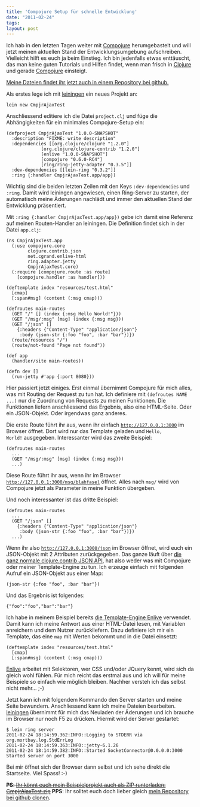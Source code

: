 ```yaml
---
title: 'Compojure Setup für schnelle Entwicklung'
date: "2011-02-24"
tags: 
layout: post
---
```

Ich hab in den letzten Tagen weiter mit <a href="http://compojure.org/">Compojure</a> herumgebastelt und will jetzt meinen aktuellen Stand der Entwicklungsumgebung aufschreiben. Vielleicht hilft es euch ja beim Einstieg. Ich bin jedenfalls etwas enttäuscht, das man keine guten Tutorials und Hilfen findet, wenn man frisch in <a href="http://clojure.org/">Clojure</a> und gerade <a href="http://compojure.org/">Compojure</a> einsteigt.

<a href="https://github.com/MoriTanosuke/CmpjrAjaxTest">Meine Dateien findet ihr jetzt auch in einem Repository bei github.</a>

Als erstes lege ich mit <a href="https://github.com/technomancy/leiningen">leiningen</a> ein neues Projekt an:

    lein new CmpjrAjaxTest

Anschliessend editiere ich die Datei <code>project.clj</code> und füge die Abhängigkeiten für ein minimales Compojure-Setup ein:

    (defproject CmpjrAjaxTest "1.0.0-SNAPSHOT"
      :description "FIXME: write description"
      :dependencies [[org.clojure/clojure "1.2.0"]
                 [org.clojure/clojure-contrib "1.2.0"]
                 [enlive "1.0.0-SNAPSHOT"]
                 [compojure "0.6.0-RC4"]
                 [ring/ring-jetty-adapter "0.3.5"]]
      :dev-dependencies [[lein-ring "0.3.2"]]
      :ring {:handler CmpjrAjaxTest.app/app})

Wichtig sind die beiden letzten Zeilen mit den Keys <code>:dev-dependencies</code> und <code>:ring</code>. Damit wird leiningen angewiesen, einen Ring-Server zu starten, der automatisch meine Äderungen nachlädt und immer den aktuellen Stand der Entwicklung präsentiert.

Mit <code>:ring {:handler CmpjrAjaxTest.app/app})</code> gebe ich damit eine Referenz auf meinen Routen-Handler an leiningen. Die Definition findet sich in der Datei <code>app.clj</code>:

    (ns CmpjrAjaxTest.app
      (:use compojure.core
            clojure.contrib.json
            net.cgrand.enlive-html
            ring.adapter.jetty
            CmpjrAjaxTest.core)
      (:require [compojure.route :as route]
        [compojure.handler :as handler]))
    
    (deftemplate index "resources/test.html"
      [cmap]
      [:span#msg] (content (:msg cmap)))
    
    (defroutes main-routes
      (GET "/" [] (index {:msg Hello World!"}))
      (GET "/msg/:msg" [msg] (index {:msg msg}))
      (GET "/json" []
        {:headers {"Content-Type" "application/json"}
         :body (json-str {:foo "foo", :bar "bar"})})
      (route/resources "/")
      (route/not-found "Page not found"))
    
    (def app
      (handler/site main-routes))
    
    (defn dev []
      (run-jetty #'app {:port 8080}))

Hier passiert jetzt einiges. Erst einmal übernimmt Compojure für mich alles, was mit Routing der Request zu tun hat. Ich definiere mit <code>(defroutes NAME ...)</code> nur die Zuordnung von Requests zu meinen Funktionen. Die Funktionen liefern anschliessend das Ergebnis, also eine HTML-Seite. Oder ein JSON-Objekt. Oder irgendwas ganz anderes.

Die erste Route führt ihr aus, wenn ihr einfach <code>http://127.0.0.1:3000</code> im Browser öffnet. Dort wird nur das Template geladen und <code>Hello, World!</code> ausgegeben. Interessanter wird das zweite Beispiel:

    (defroutes main-routes
      ...
      (GET "/msg/:msg" [msg] (index {:msg msg}))
      ...)

Diese Route führt ihr aus, wenn ihr im Browser <code>http://127.0.0.1:3000/msg/blahfasel</code> öffnet. Alles nach <code>msg/</code> wird von Compojure jetzt als Parameter in meine Funktion übergeben.

Und noch interessanter ist das dritte Beispiel:

    (defroutes main-routes
      ...
      (GET "/json" []
        {:headers {"Content-Type" "application/json"}
         :body (json-str {:foo "foo", :bar "bar"})})
      ...)

Wenn ihr also <code>http://127.0.0.1:3000/json</code> im Browser öffnet, wird euch ein JSON-Objekt mit 2 Attributen zurückgegeben. Das ganze läuft über <a href="http://richhickey.github.com/clojure-contrib/json-api.html">die ganz normale clojure.contrib JSON API</a>, hat also weder was mit Compojure oder meiner Template-Engine zu tun. Ich erzeuge einfach mit folgenden Aufruf ein JSON-Objekt aus einer Map:

    (json-str {:foo "foo", :bar "bar"})

Und das Ergebnis ist folgendes:

    {"foo":"foo","bar":"bar"}

Ich habe in meinem Beispiel bereits <a href="https://github.com/cgrand/enlive#readme">die Template-Engine Enlive</a> verwendet. Damit kann ich meine Antwort aus einer HTML-Datei lesen, mit Variablen anreichern und dem Nutzer zurückliefern. Dazu definiere ich mir ein Template, das eine <code>map</code> mit Werten bekommt und in die Datei einsetzt:

    (deftemplate index "resources/test.html"
      [cmap]
      [:span#msg] (content (:msg cmap)))

<a href="https://github.com/cgrand/enlive#readme">Enlive</a> arbeitet mit Selektoren, wer CSS und/oder JQuery kennt, wird sich da gleich wohl fühlen. Für mich reicht das erstmal aus und ich will für meine Beispiele so einfach wie möglich bleiben. Nachher versteh ich das selbst nicht mehr... ;-)

Jetzt kann ich mit folgendem Kommando den Server starten und meine Seite bewundern. Anschliessend kann ich meine Dateien bearbeiten. <a href="https://github.com/technomancy/leiningen">leiningen</a> übernimmt für mich das Neuladen der Äderungen und ich brauche im Browser nur noch F5 zu drücken. Hiermit wird der Server gestartet:

    $ lein ring server
    2011-02-24 18:14:59.362:INFO::Logging to STDERR via org.mortbay.log.StdErrLog
    2011-02-24 18:14:59.363:INFO::jetty-6.1.26
    2011-02-24 18:14:59.382:INFO::Started SocketConnector@0.0.0.0:3000
    Started server on port 3000

Bei mir öffnet sich der Browser dann selbst und ich sehe direkt die Startseite. Viel Spass! :-)

<del datetime="2011-02-24T18:35:37+00:00"><strong>PS</strong>: <a href="http://blog.kopis.de/wp-content/uploads/2011/02/CmpjrAjaxTest.zip">Ihr könnt euch mein Beispielprojekt auch als ZIP runterladen: CmpjrAjaxTest.zip</a></del>
<strong>PPS</strong>: Ihr solltet euch doch lieber gleich <a href="https://github.com/MoriTanosuke/CmpjrAjaxTest">mein Repository bei github clonen</a>.
